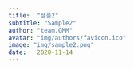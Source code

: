 ```yaml
---
title:  "샘플2"
subtitle: "Sample2"
author: "team.GMM"
avatar: "img/authors/favicon.ico"
image: "img/sample2.png"
date:   2020-11-14
---
```

